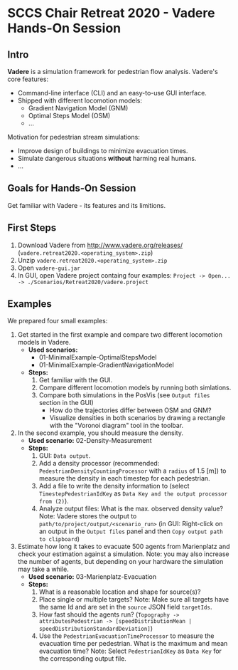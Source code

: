 # SCCS Chair Retreat 2020 - Vadere Hands-On Session

## Intro

**Vadere** is a simulation framework for pedestrian flow analysis. Vadere's core features:

- Command-line interface (CLI) and an easy-to-use GUI interface.
- Shipped with different locomotion models:
  * Gradient Navigation Model (GNM)
  * Optimal Steps Model (OSM)
  * ...

Motivation for pedestrian stream simulations:

- Improve design of buildings to minimize evacuation times.
- Simulate dangerous situations **without** harming real humans.
- ...

## Goals for Hands-On Session

Get familiar with Vadere - its features and its limitions.

## First Steps

1. Download Vadere from http://www.vadere.org/releases/ (`vadere.retreat2020.<operating_system>.zip`)
2. Unzip `vadere.retreat2020.<operating_system>.zip`
3. Open `vadere-gui.jar`
4. In GUI, open Vadere project containg four examples: `Project -> Open... -> ./Scenarios/Retreat2020/vadere.project`

## Examples

We prepared four small examples:

1. Get started in the first example and compare two different locomotion models in Vadere.
   * **Used scenarios:**
     - 01-MinimalExample-OptimalStepsModel
     - 01-MinimalExample-GradientNavigationModel
   * **Steps:**
     1. Get familiar with the GUI.
     2. Compare different locomotion models by running both simlations.
     3. Compare both simulations in the PosVis (see `Output files` section in the GUI)
        - How do the trajectories differ between OSM and GNM?
        - Visualize densities in both scenarios by drawing a rectangle with the "Voronoi diagram" tool in the toolbar.
2. In the second example, you should measure the density.
   * **Used scenario:** 02-Density-Measurement
   * **Steps:**
     1. GUI: `Data output`.
     2. Add a density processor (recommended: `PedestrianDensityCountingProcessor` with a `radius` of 1.5 [m]) to measure the density in each timestep for each pedestrian.
     3. Add a file to write the density information to (select `TimestepPedestrianIdKey` as `Data Key and the output processor from (2)`).
     4. Analyze output files: What is the max. observed density value? Note: Vadere stores the output to `path/to/project/output/<scenario_run>` (in GUI: Right-click on an output in the `Output files` panel and then `Copy output path to clipboard`)
3. Estimate how long it takes to evacuate 500 agents from Marienplatz and check your estimation against a simulation. Note: you may also increase the number of agents, but depending on your hardware the simulation may take a while. 
   * **Used scenario:** 03-Marienplatz-Evacuation
   * **Steps:**
     1. What is a reasonable location and shape for source(s)? 
     2. Place single or multiple targets? Note: Make sure all targets have the same Id and are set in the `source` JSON field `targetIds`. 
     3. How fast should the agents run? (`Topography -> attributesPedestrian -> [speedDistributionMean | speedDistributionStandardDeviation]`)
     4. Use the `PedestrianEvacuationTimeProcessor` to measure the evacuation time per pedestrian. What is the maximum and mean evacuation time? Note: Select `PedestrianIdKey` as `Data Key` for the corresponding output file.


